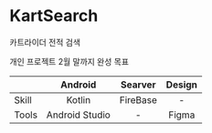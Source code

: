 # KartSearch
카트라이더 전적 검색

개인 프로젝트 2월 말까지 완성 목표

| | Android | Searver | Design |
|---|:---:|:---:|:---:|
| Skill | Kotlin | FireBase | - |
| Tools | Android Studio | - | Figma | 
